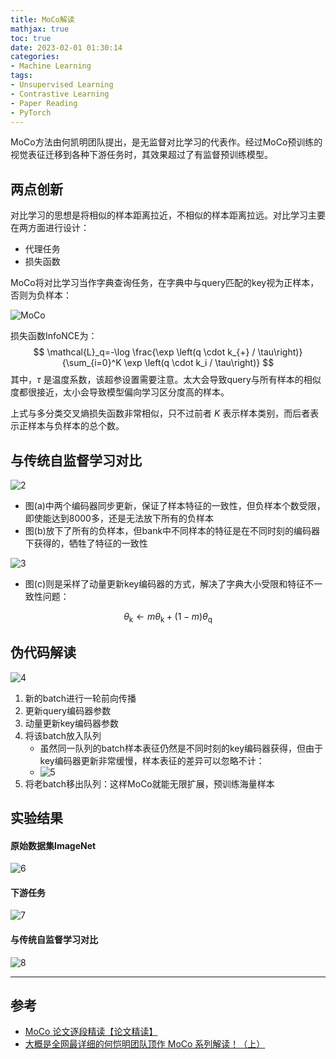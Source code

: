 ```yaml
---
title: MoCo解读
mathjax: true
toc: true
date: 2023-02-01 01:30:14
categories:
- Machine Learning
tags:
- Unsupervised Learning
- Contrastive Learning
- Paper Reading
- PyTorch
---
```


MoCo方法由何凯明团队提出，是无监督对比学习的代表作。经过MoCo预训练的视觉表征迁移到各种下游任务时，其效果超过了有监督预训练模型。

<!--more-->

## 两点创新

对比学习的思想是将相似的样本距离拉近，不相似的样本距离拉远。对比学习主要在两方面进行设计：
- 代理任务
- 损失函数

MoCo将对比学习当作字典查询任务，在字典中与query匹配的key视为正样本，否则为负样本：

![MoCo](./MoCo%E8%A7%A3%E8%AF%BB/1.png)

损失函数InfoNCE为：
$$
\mathcal{L}_q=-\log \frac{\exp \left(q \cdot k_{+} / \tau\right)}{\sum_{i=0}^K \exp \left(q \cdot k_i / \tau\right)}
$$
其中，$\tau$ 是温度系数，该超参设置需要注意。太大会导致query与所有样本的相似度都很接近，太小会导致模型偏向学习区分度高的样本。

上式与多分类交叉熵损失函数非常相似，只不过前者 $K$ 表示样本类别，而后者表示正样本与负样本的总个数。

## 与传统自监督学习对比

![2](./MoCo%E8%A7%A3%E8%AF%BB/2.png)

- 图(a)中两个编码器同步更新，保证了样本特征的一致性，但负样本个数受限，即使能达到8000多，还是无法放下所有的负样本
- 图(b)放下了所有的负样本，但bank中不同样本的特征是在不同时刻的编码器下获得的，牺牲了特征的一致性

![3](./MoCo%E8%A7%A3%E8%AF%BB/3.png)

- 图(c)则是采样了动量更新key编码器的方式，解决了字典大小受限和特征不一致性问题：

$$
\theta_{\mathrm{k}} \leftarrow m \theta_{\mathrm{k}}+(1-m) \theta_{\mathrm{q}}
$$

## 伪代码解读
![4](./MoCo%E8%A7%A3%E8%AF%BB/4.png)

1. 新的batch进行一轮前向传播
2. 更新query编码器参数
3. 动量更新key编码器参数
4. 将该batch放入队列
    - 虽然同一队列的batch样本表征仍然是不同时刻的key编码器获得，但由于key编码器更新非常缓慢，样本表征的差异可以忽略不计：
    -  ![5](./MoCo%E8%A7%A3%E8%AF%BB/5.png)
5. 将老batch移出队列：这样MoCo就能无限扩展，预训练海量样本


## 实验结果

#### 原始数据集ImageNet
![6](./MoCo%E8%A7%A3%E8%AF%BB/6.png)

#### 下游任务
![7](./MoCo%E8%A7%A3%E8%AF%BB/7.png)

#### 与传统自监督学习对比
![8](./MoCo%E8%A7%A3%E8%AF%BB/8.png)

___

## 参考
- [MoCo 论文逐段精读【论文精读】](https://www.bilibili.com/video/BV1C3411s7t9/?spm_id_from=333.999.0.0&vd_source=3f2411263f367ccf993c28b58688c0e7)
- [大概是全网最详细的何恺明团队顶作 MoCo 系列解读！（上）](https://www.cvmart.net/community/detail/5179)